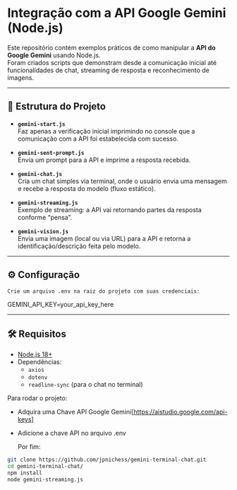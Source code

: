 # Integração com a API Google Gemini (Node.js)

Este repositório contém exemplos práticos de como manipular a **API do Google Gemini** usando Node.js.  
Foram criados scripts que demonstram desde a comunicação inicial até funcionalidades de chat, streaming de resposta e reconhecimento de imagens.

---

## 📂 Estrutura do Projeto

- **`gemini-start.js`**  
  Faz apenas a verificação inicial imprimindo no console que a comunicação com a API foi estabelecida com sucesso.

- **`gemini-sent-prompt.js`**  
  Envia um prompt para a API e imprime a resposta recebida.

- **`gemini-chat.js`**  
  Cria um chat simples via terminal, onde o usuário envia uma mensagem e recebe a resposta do modelo (fluxo estático).

- **`gemini-streaming.js`**  
  Exemplo de streaming: a API vai retornando partes da resposta conforme “pensa”.

- **`gemini-vision.js`**  
  Envia uma imagem (local ou via URL) para a API e retorna a identificação/descrição feita pelo modelo.

---

## ⚙️ Configuração

`Crie um arquivo .env na raiz do projeto com suas credenciais:`
  
  GEMINI_API_KEY=your_api_key_here

---

## 🛠️ Requisitos

- [Node.js 18+](https://nodejs.org/)
- Dependências:
  - `axios`
  - `dotenv`
  - `readline-sync` (para o chat no terminal)

Para rodar o projeto:

- Adquira uma Chave API Google Gemini[https://aistudio.google.com/api-keys]
- Adicione a chave API no arquivo .env

  Por fim:
  
```bash
git clone https://github.com/jpnichess/gemini-terminal-chat.git
cd gemini-terminal-chat/
npm install
node gemini-streaming.js

